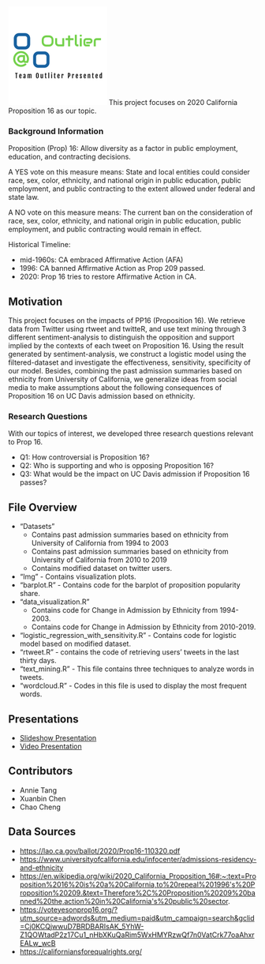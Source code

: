 ![image](https://github.com/McChickenNuggets/Data_Challenge/blob/master/img/Team_Outlier.png)
This project focuses on 2020 California Proposition 16 as our topic.

### Background Information 
Proposition (Prop) 16: Allow diversity as a factor in public employment, education, and contracting decisions. 

A YES vote on this measure means: State and local entities could consider race, sex, color,
ethnicity, and national origin in public education, public employment, and public contracting to the extent allowed under federal and state law.

A NO vote on this measure means: The current ban on the consideration of race, sex, color,
ethnicity, and national origin in public education, public employment, and public contracting would remain in effect. 

Historical Timeline: 
 - mid-1960s: CA embraced Affirmative Action (AFA)
 - 1996: CA banned Affirmative Action as Prop 209 passed.
 - 2020: Prop 16 tries to restore Affirmative Action in CA. 

## Motivation
This project focuses on the impacts of PP16 (Proposition 16). We retrieve data from Twitter using rtweet and twitteR, and use text mining through 3 different sentiment-analysis to distinguish the opposition and support implied by the contexts of each tweet on Proposition 16. Using the result generated by sentiment-analysis, we construct a logistic model using the filtered-dataset and investigate the effectiveness, sensitivity, specificity of our model. Besides, combining the past admission summaries based on ethnicity from University of California, we generalize ideas from social media to make assumptions about the following consequences of Proposition 16 on UC Davis admission based on ethnicity.

### Research Questions
With our topics of interest, we developed three research questions relevant to Prop 16.
- Q1:  How controversial is Proposition 16? 
- Q2: Who is supporting and who is opposing Proposition 16?
- Q3: What would be the impact on UC Davis admission if Proposition 16 passes?


## File Overview
- “Datasets” 
    - Contains past admission summaries based on ethnicity from University of California from 1994 to 2003
    - Contains past admission summaries based on ethnicity from University of California from 2010 to 2019
    - Contains modified dataset on twitter users.
- “Img” - Contains visualization plots.
- “barplot.R” - Contains code for the barplot of proposition popularity share.
- “data_visualization.R” 
    - Contains code for Change in Admission by Ethnicity from 1994-2003.
    - Contains code for Change in Admission by Ethnicity from 2010-2019.
- “logistic_regression_with_sensitivity.R” - Contains code for logistic model based on modified dataset. 
- “rtweet.R” - contains the code of retrieving users’ tweets in the last thirty days.
- “text_mining.R” - This file contains three techniques to analyze words in tweets. 
- “wordcloud.R” - Codes in this file is used to display the most frequent words. 

## Presentations
- [Slideshow Presentation](https://github.com/McChickenNuggets/Data_Challenge/blob/master/PresentationDC.pptx)
- [Video Presentation](https://github.com/McChickenNuggets/Data_Challenge/blob/master/PresentationDC.pptx)

## Contributors
- Annie Tang
- Xuanbin Chen
- Chao Cheng

## Data Sources
- https://lao.ca.gov/ballot/2020/Prop16-110320.pdf
- https://www.universityofcalifornia.edu/infocenter/admissions-residency-and-ethnicity
- https://en.wikipedia.org/wiki/2020_California_Proposition_16#:~:text=Proposition%2016%20is%20a%20California,to%20repeal%201996's%20Proposition%20209.&text=Therefore%2C%20Proposition%20209%20banned%20the,action%20in%20California's%20public%20sector.
- https://voteyesonprop16.org/?utm_source=adwords&utm_medium=paid&utm_campaign=search&gclid=Cj0KCQjwwuD7BRDBARIsAK_5YhW-Z1QOWtadP2z17Cu1_nHbXKuQaRim5WxHMYRzwQf7n0VatCrk77oaAhxrEALw_wcB
- https://californiansforequalrights.org/
